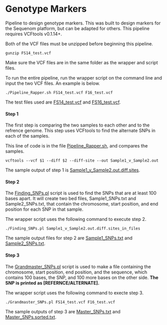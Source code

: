 # Genotype Markers

Pipeline to design genotype markers. This was built to design markers for the Sequenom platform, but can be adapted for others. This pipeline requires VCFtools v0.1.14+.

Both of the VCF files must be unzipped before beginning this pipeline.
`````shell
gunzip FS14_test.vcf
`````
Make sure the VCF files are in the same folder as the wrapper and script files. 

To run the entire pipeline, run the wrapper script on the command line and input the two VCF files. An example is below.
`````shell
./Pipeline_Rapper.sh FS14_test.vcf F16_test.vcf
`````
The test files used are [FS14_test.vcf](https://github.com/mcastronova/SequenomMarkers/blob/master/FS14_test.vcf) and [FS16_test.vcf](https://github.com/mcastronova/SequenomMarkers/blob/master/FS16_test.vcf). 

#### Step 1
The first step is comparing the two samples to each other and to the refrence genome. This step uses VCFtools to find the alternate SNPs in each of the samples.

This line of code is in the file [Pipeline_Rapper.sh](https://github.com/mcastronova/SequenomMarkers/blob/master/Pipeline_Rapper.sh), and compares the samples.
`````shell
vcftools --vcf $1 --diff $2 --diff-site --out Sample1_v_Sample2.out
`````
The sample output of step 1 is [Sample1_v_Sample2.out.diff.sites](https://github.com/mcastronova/SequenomMarkers/blob/master/Sample1_v_Sample2.out.diff.sites_in_files).

#### Step 2
The [Finding_SNPs.pl](https://github.com/mcastronova/SequenomMarkers/blob/master/Finding_SNPs.pl) script is used to find the SNPs that are at least 100 bases apart. It will create two bed files, Sample1_SNPs.txt and Sample2_SNPs.txt, that contain the chromosome, start position, and end position for each SNP in that sample.

The wrapper script uses the following command to execute step 2.
`````shell
./Finding_SNPs.pl Sample1_v_Sample2.out.diff.sites_in_files
`````
The sample output files for step 2 are [Sample1_SNPs.txt](https://github.com/mcastronova/SequenomMarkers/blob/master/Sample1_SNPs.txt) and [Sample2_SNPs.txt](https://github.com/mcastronova/SequenomMarkers/blob/master/Sample2_SNPs.txt).

#### Step 3
The [Grandmaster_SNPs.pl](https://github.com/mcastronova/SequenomMarkers/blob/master/Grandmaster_SNPs.pl) script is used to make a file containing the chromosome, start position, end position, and the sequence, which contains 100 bases, the SNP, and 100 more bases on the other side. **The SNP is printed as [REFERNCE/ALTERNATE].**

The wrapper script uses the following command to execte step 3.
`````shell
./Grandmaster_SNPs.pl FS14_test.vcf F16_test.vcf
`````

The sample outputs of step 3 are [Master_SNPs.txt](https://github.com/mcastronova/SequenomMarkers/blob/master/Master_SNPs.txt) and [Master_SNPs.sorted.txt](https://github.com/mcastronova/SequenomMarkers/blob/master/Master_SNPs.sorted.txt).
